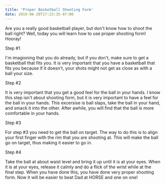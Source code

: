 ```yaml
---
title: 'Proper Basketball Shooting Form'
date: 2019-06-20T17:23:35-07:00
---
```


Are you a really good basketball player, but don't know how to shoot the ball right? Well, today you will learn how to use proper shooting form! Hooray!

Step #1

I'm imagioning that you do already, but if you don't, make sure to get a basketball that fits you. It is very important that you have a basketball that fits you because if it doesn't, your shots might not get as close as with a ball your size.

Step #2

It is very important that you get a good feel for the ball in your hands. I know this step isn't about shooting form, but it is very important to have a feel for the ball in your hands. This excersise is ball slaps, take the ball in your hand, and smack it into the other. After awhile, you will find that the ball is more comfortable in your hands.

Step #3

For step #3 you need to get the ball on target. The way to do this is to align your first finger with the rim that you are shooting at. This will make the ball go on target, thus making it easier to go in.

Step #4

Take the ball at about waist level and bring it up until it is at your eyes. When it is at your eyes, release it calmly and do a flick of the wrist while at the final step. When you have done this, you have done very proper shooting form. Now it will be easier to beat Dad at HORSE and one on one!

